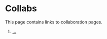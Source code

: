 <h1>Collabs</h1>

<p>This page contains links to collaboration pages.</p>

<ol>
    <li><a href="/">...</a></li>

</ol>
